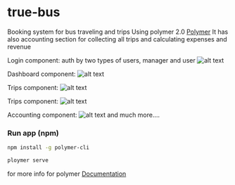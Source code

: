 # true-bus
Booking system for bus traveling and trips
Using polymer 2.0 [Polymer](https://www.polymer-project.org)
It has also accounting section for collecting all trips and calculating expenses and revenue 

Login component:
auth by two types of users, manager and user
![alt text](https://firebasestorage.googleapis.com/v0/b/intern-4310c.appspot.com/o/true-bus%2Flogin.png?alt=media&token=376653bb-69c8-4343-be03-087e443b2561)

Dashboard component:
![alt text](https://firebasestorage.googleapis.com/v0/b/intern-4310c.appspot.com/o/true-bus%2Fhome.png?alt=media&token=e2205491-79f8-4be4-8e09-f2d788ecb1ac)

Trips component:
![alt text](https://firebasestorage.googleapis.com/v0/b/intern-4310c.appspot.com/o/true-bus%2Ftrips.png?alt=media&token=6650f4d3-12bc-41d2-9416-6ab77e07224a)

Trips component:
![alt text](https://firebasestorage.googleapis.com/v0/b/intern-4310c.appspot.com/o/true-bus%2Fseats.png?alt=media&token=2bcf2e55-4044-430c-b934-71e206096f47)

Accounting component:
![alt text](https://firebasestorage.googleapis.com/v0/b/intern-4310c.appspot.com/o/true-bus%2Faccounting.png?alt=media&token=6d3c62ba-8eac-4f7c-a61b-33a10906e324)
and much more....

### Run app (npm)
```bash
npm install -g polymer-cli
```
```bash
ploymer serve
```
for more info for polymer [Documentation](https://polymer-library.polymer-project.org/2.0/docs/tools/documentation)
